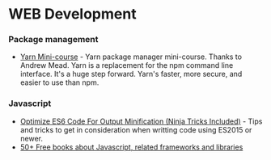 # WEB Development
### Package management
* [Yarn Mini-course](http://www.mead.io/yarn/?utm_source=newsletter&utm_campaign=yarn&utm_medium=udemy&utm_content=educational&utm_campaign=2017-01-25&utm_source=email-sendgrid&utm_term=7231684&utm_medium=922484http://www.mead.io/yarn/?utm_source=newsletter&utm_campaign=yarn&utm_medium=udemy&utm_content=educational&utm_campaign=2017-01-25&utm_source=email-sendgrid&utm_term=7231684&utm_medium=922484) - Yarn package manager mini-course. Thanks to Andrew Mead. Yarn is a replacement for the npm command line interface. It's a huge step forward. Yarn's faster, more secure, and easier to use than npm.

### Javascript
* [Optimize ES6 Code For Output Minification (Ninja Tricks Included)](https://medium.com/modus-create-front-end-development/optimize-es6-output-size-performance-ninja-tricks-included-d4fc2d313f66#.9lvga4qpi) - Tips and tricks to get in consideration when writting code using ES2015 or newer.
* [50+ Free books about Javascript, related frameworks and libraries](http://freefrontend.com/javascript-books/)
